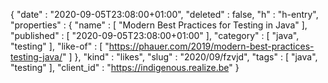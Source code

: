 {
  "date" : "2020-09-05T23:08:00+01:00",
  "deleted" : false,
  "h" : "h-entry",
  "properties" : {
    "name" : [ "Modern Best Practices for Testing in Java" ],
    "published" : [ "2020-09-05T23:08:00+01:00" ],
    "category" : [ "java", "testing" ],
    "like-of" : [ "https://phauer.com/2019/modern-best-practices-testing-java/" ]
  },
  "kind" : "likes",
  "slug" : "2020/09/fzvjd",
  "tags" : [ "java", "testing" ],
  "client_id" : "https://indigenous.realize.be"
}
